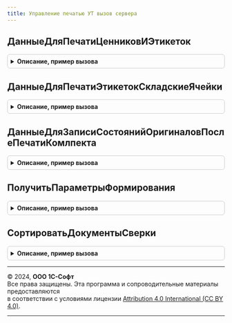 ```yaml
---
title: Управление печатью УТ вызов сервера
---
```



## ДанныеДляПечатиЦенниковИЭтикеток
<details style="margin: 1em 0; padding: 0.5em; border: 1px solid #ccc; border-radius: 6px;">

<summary style="font-weight: bold; cursor: pointer;">Описание, пример вызова</summary>

```bsl

// Возвращает данные для печати этикеток или ценников,
//	получает эти данные из модулей менеджеров объектов печати.
//
// Параметры:
//	Идентификатор	- Строка - может принимать значения "Ценники" или "Этикетки";
//	ОбъектыПечати	- Массив - массив ссылок на объекты для печати, ссылки должны быть одного типа;
//	ДополнительныеПараметры	- Структура - параметры печати.
//
// Возвращаемое значение:
//	Строка	-	адрес структуры во временном хранилище, содержащей данные для печати.
//
Функция ДанныеДляПечатиЦенниковИЭтикеток(Идентификатор, ОбъектыПечати, ДополнительныеПараметры) Экспорт
```

Пример вызова
```bsl
Результат = УправлениеПечатьюУТВызовСервера.ДанныеДляПечатиЦенниковИЭтикеток(Идентификатор, ОбъектыПечати, ДополнительныеПараметры) 
```
</details>

## ДанныеДляПечатиЭтикетокСкладскиеЯчейки
<details style="margin: 1em 0; padding: 0.5em; border: 1px solid #ccc; border-radius: 6px;">

<summary style="font-weight: bold; cursor: pointer;">Описание, пример вызова</summary>

```bsl

// Возвращает данные для печати этикеток складских ячеек
//
// Параметры:
//  Идентификатор	 - Строка - Идентификатор команды печати,
//  ОбъектыПечати	- Массив - массив ссылок СправочникСсылка.СкладскиеЯчейки.
//
// Возвращаемое значение:
//   - Строка	-	адрес структуры во временном хранилище, содержащей данные для печати.
//
Функция ДанныеДляПечатиЭтикетокСкладскиеЯчейки(Идентификатор, ОбъектыПечати) Экспорт
```

Пример вызова
```bsl
Результат = УправлениеПечатьюУТВызовСервера.ДанныеДляПечатиЭтикетокСкладскиеЯчейки(Идентификатор, ОбъектыПечати) 
```
</details>

## ДанныеДляЗаписиСостоянийОригиналовПослеПечатиКомлпекта
<details style="margin: 1em 0; padding: 0.5em; border: 1px solid #ccc; border-radius: 6px;">

<summary style="font-weight: bold; cursor: pointer;">Описание, пример вызова</summary>

```bsl

// Возвращает данные для печати этикеток складских ячеек
//
// Параметры:
//  МассивОбъектов - Массив - массив ссылок документов.
//  ПараметрыПечати	- Структура - дополнительные параметры печати.
//
Процедура ДанныеДляЗаписиСостоянийОригиналовПослеПечатиКомлпекта(МассивОбъектов, ПараметрыПечати) Экспорт
```

Пример вызова
```bsl
УправлениеПечатьюУТВызовСервера.ДанныеДляЗаписиСостоянийОригиналовПослеПечатиКомлпекта(МассивОбъектов, ПараметрыПечати) 
```
</details>

## ПолучитьПараметрыФормирования
<details style="margin: 1em 0; padding: 0.5em; border: 1px solid #ccc; border-radius: 6px;">

<summary style="font-weight: bold; cursor: pointer;">Описание, пример вызова</summary>

```bsl

// Возвращает структуру параметров формирования ПФ ИНВ3 и ИНВ19.
//
// Параметры:
//  МассивПересчетов - 	Массив - массив ссылок на документы "Пересчет товаров".
//
// Возвращаемое значение:
//  Структура - структура параметров с ключами:
//		*Описи - Массив - массив инвентаризационных описей, в инвентаризационный период которых попадают пересчеты из МассивПересчетов
//		*Склады - Массив - массив складов из пересчетов МассивПересчетов
//		*ДатаНачала - Дата - минимальная дата начала инвентаризационного периода из всех полученных описей,
//							если описи не найдены, то минимальная дата из всех пересчетов
//		*ДатаОкончания - Дата - максимальная дата окончания инвентаризационного периода из всех полученных описей,
//							если описи не найдены, то максимальная дата из всех пересчетов
//		*Организации - Массив - массив организация из списка описей.
//
Функция ПолучитьПараметрыФормирования(МассивПересчетов) Экспорт
```

Пример вызова
```bsl
Результат = УправлениеПечатьюУТВызовСервера.ПолучитьПараметрыФормирования(МассивПересчетов) 
```
</details>

## СортироватьДокументыСверки
<details style="margin: 1em 0; padding: 0.5em; border: 1px solid #ccc; border-radius: 6px;">

<summary style="font-weight: bold; cursor: pointer;">Описание, пример вызова</summary>

```bsl

// Сортирует по Организации, Контрагенту переданный массив документов сверки
//
// Параметры:
//	МассивОбъектов - Массив из ДокументСсылка.СверкаВзаиморасчетов,ДокументСсылка.СверкаВзаиморасчетов2_5_11 - массив ссылок документов.
//
// Возвращаемое значение:
//	Массив из ДокументСсылка.СверкаВзаиморасчетов,ДокументСсылка.СверкаВзаиморасчетов2_5_11 - отсортированный по Организации, Контрагенту массив документов.
//
Функция СортироватьДокументыСверки(МассивОбъектов) Экспорт
```

Пример вызова
```bsl
Результат = УправлениеПечатьюУТВызовСервера.СортироватьДокументыСверки(МассивОбъектов) 
```
</details>

---

© 2024, **ООО 1С-Софт**  
Все права защищены. Эта программа и сопроводительные материалы предоставляются  
в соответствии с условиями лицензии [Attribution 4.0 International (CC BY 4.0)](https://creativecommons.org/licenses/by/4.0/legalcode).

---
